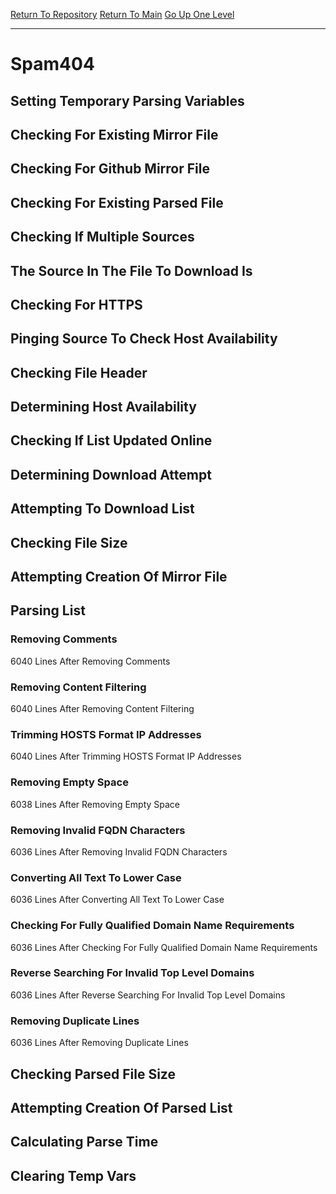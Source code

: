 [Return To Repository](https://github.com/deathbybandaid/piholeparser/)
[Return To Main](https://github.com/deathbybandaid/piholeparser/blob/master/RecentRunLogs/Mainlog.md)
[Go Up One Level](https://github.com/deathbybandaid/piholeparser/blob/master/RecentRunLogs/TopLevelScripts/30-Processing-Blacklists.md)
____________________________________
# Spam404
## Setting Temporary Parsing Variables
## Checking For Existing Mirror File
## Checking For Github Mirror File
## Checking For Existing Parsed File
## Checking If Multiple Sources
## The Source In The File To Download Is
## Checking For HTTPS
## Pinging Source To Check Host Availability
## Checking File Header
## Determining Host Availability
## Checking If List Updated Online
## Determining Download Attempt
## Attempting To Download List
## Checking File Size
## Attempting Creation Of Mirror File
## Parsing List
### Removing Comments
6040 Lines After Removing Comments
### Removing Content Filtering
6040 Lines After Removing Content Filtering
### Trimming HOSTS Format IP Addresses
6040 Lines After Trimming HOSTS Format IP Addresses
### Removing Empty Space
6038 Lines After Removing Empty Space
### Removing Invalid FQDN Characters
6036 Lines After Removing Invalid FQDN Characters
### Converting All Text To Lower Case
6036 Lines After Converting All Text To Lower Case
### Checking For Fully Qualified Domain Name Requirements
6036 Lines After Checking For Fully Qualified Domain Name Requirements
### Reverse Searching For Invalid Top Level Domains
6036 Lines After Reverse Searching For Invalid Top Level Domains
### Removing Duplicate Lines
6036 Lines After Removing Duplicate Lines
## Checking Parsed File Size
## Attempting Creation Of Parsed List
## Calculating Parse Time
## Clearing Temp Vars
